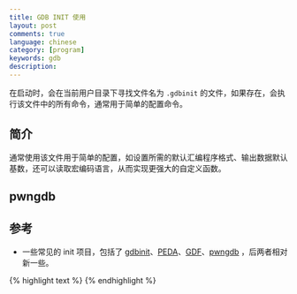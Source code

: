 ```yaml
---
title: GDB INIT 使用
layout: post
comments: true
language: chinese
category: [program]
keywords: gdb
description:
---
```


在启动时，会在当前用户目录下寻找文件名为 `.gdbinit` 的文件，如果存在，会执行该文件中的所有命令，通常用于简单的配置命令。

<!-- more -->

## 简介

通常使用该文件用于简单的配置，如设置所需的默认汇编程序格式、输出数据默认基数，还可以读取宏编码语言，从而实现更强大的自定义函数。

<!--
define <command>
<code>
end
document <command>
<help text>
end

    .gdbinit 的配置繁琐, 因此某些大神想到了用插件的方式来实现, 通过 Python 的脚本可以很方便的实现我们需要的功能
-->

<!--
https://blog.csdn.net/gatieme/article/details/63254211
-->

## pwngdb

## 参考

* 一些常见的 init 项目，包括了 [gdbinit](https://github.com/gdbinit/Gdbinit)、[PEDA](https://github.com/longld/peda)、[GDF](https://github.com/hugsy/gef)、[pwngdb](https://github.com/pwndbg/pwndbg) ，后两者相对新一些。

{% highlight text %}
{% endhighlight %}
